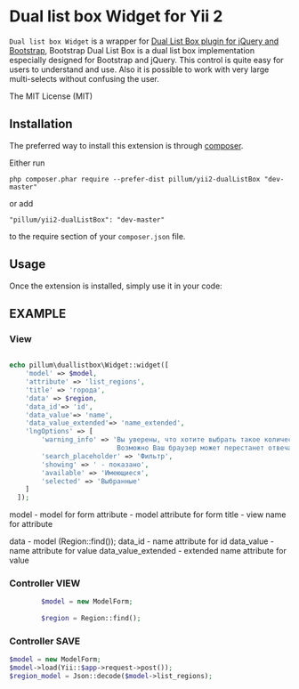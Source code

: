 Dual list box Widget for Yii 2
==================================

`Dual list box Widget` is a wrapper for [Dual List Box plugin for jQuery and Bootstrap](https://github.com/Geodan/DualListBox),
Bootstrap Dual List Box is a dual list box implementation especially designed for Bootstrap and jQuery. This control is quite easy for users to understand and use. Also it is possible to work with very large multi-selects without confusing the user.

The MIT License (MIT)

Installation
------------

The preferred way to install this extension is through [composer](http://getcomposer.org/download/).

Either run

```
php composer.phar require --prefer-dist pillum/yii2-dualListBox "dev-master"
```

or add

```
"pillum/yii2-dualListBox": "dev-master"
```

to the require section of your `composer.json` file.


Usage
-----

Once the extension is installed, simply use it in your code:

## EXAMPLE ##

### View ###
```php

echo pillum\duallistbox\Widget::widget([
    'model' => $model,
    'attribute' => 'list_regions',
    'title' => 'города',
    'data' => $region,
    'data_id'=> 'id',
    'data_value'=> 'name',
    'data_value_extended'=> 'name_extended',
    'lngOptions' => [
        'warning_info' => 'Вы уверены, что хотите выбрать такое количество элементов?
                           Возможно Ваш браузер может перестанет отвечать на запросы..',
        'search_placeholder' => 'Фильтр',
        'showing' => ' - показано',
        'available' => 'Имеющиеся',
        'selected' => 'Выбранные'
    ]
  ]);
```
model - model for form
attribute - model attribute for form
title - view name for attribute

data - model (Region::find());
data_id - name attribute for id
data_value - name attribute for value
data_value_extended - extended name attribute for value

### Controller VIEW ###

```php
        $model = new ModelForm;
        
        $region = Region::find();
```

### Controller SAVE ###

```php
$model = new ModelForm;
$model->load(Yii::$app->request->post());
$region_model = Json::decode($model->list_regions);
```
